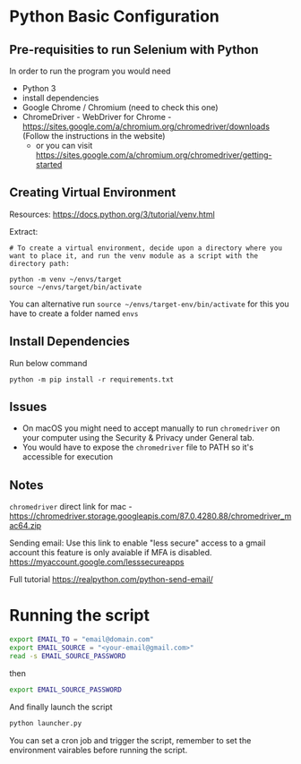 # Python Basic Configuration

## Pre-requisities to run Selenium with Python
In order to run the program you would need
- Python 3
- install dependencies
- Google Chrome / Chromium (need to check this one)
- ChromeDriver - WebDriver for Chrome - https://sites.google.com/a/chromium.org/chromedriver/downloads (Follow the instructions in the website)
	- or you can visit https://sites.google.com/a/chromium.org/chromedriver/getting-started

## Creating Virtual Environment

Resources: https://docs.python.org/3/tutorial/venv.html

Extract:
```
# To create a virtual environment, decide upon a directory where you want to place it, and run the venv module as a script with the directory path:

python -m venv ~/envs/target
source ~/envs/target/bin/activate

```

You can alternative run `source ~/envs/target-env/bin/activate` for this you have to create a folder named `envs` 

## Install Dependencies
Run below command 
```
python -m pip install -r requirements.txt
```

## Issues

- On macOS you might need to accept manually to run `chromedriver` on your computer using the Security & Privacy under General tab.
- You would have to expose the `chromedriver` file to PATH so it's accessible for execution



## Notes
`chromedriver` direct link for mac - https://chromedriver.storage.googleapis.com/87.0.4280.88/chromedriver_mac64.zip

Sending email:
Use this link to enable "less secure" access to a gmail account
this feature is only avaiable if MFA is disabled.
https://myaccount.google.com/lesssecureapps

Full tutorial https://realpython.com/python-send-email/

# Running the script
```sh
export EMAIL_TO = "email@domain.com"
export EMAIL_SOURCE = "<your-email@gmail.com>"
read -s EMAIL_SOURCE_PASSWORD
```

then

```sh
export EMAIL_SOURCE_PASSWORD
```

And finally launch the script
```sh
python launcher.py
```

You can set a cron job and trigger the script, remember to set the environment vairables before running the script.
